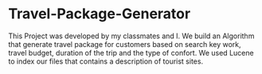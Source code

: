 # Travel-Package-Generator
This Project was developed by my classmates and I.
We build an Algorithm that generate travel package for customers based on search key work, travel budget, duration of the trip and the type of confort.
We used Lucene to index our files that contains a description of tourist sites.
